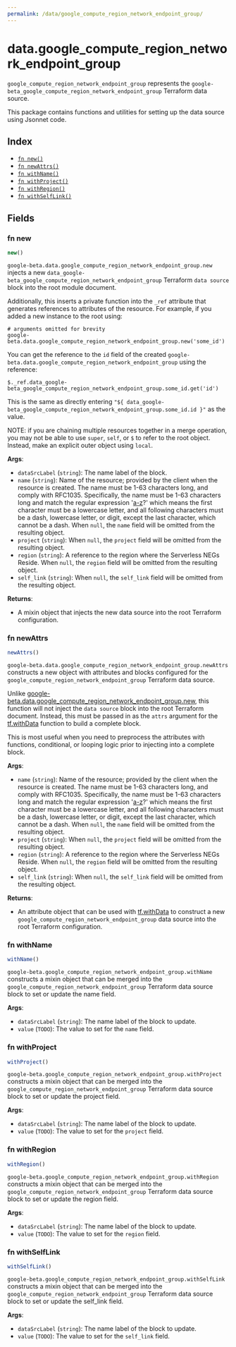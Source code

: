 ```yaml
---
permalink: /data/google_compute_region_network_endpoint_group/
---
```


# data.google_compute_region_network_endpoint_group

`google_compute_region_network_endpoint_group` represents the `google-beta_google_compute_region_network_endpoint_group` Terraform data source.



This package contains functions and utilities for setting up the data source using Jsonnet code.


## Index

* [`fn new()`](#fn-new)
* [`fn newAttrs()`](#fn-newattrs)
* [`fn withName()`](#fn-withname)
* [`fn withProject()`](#fn-withproject)
* [`fn withRegion()`](#fn-withregion)
* [`fn withSelfLink()`](#fn-withselflink)

## Fields

### fn new

```ts
new()
```


`google-beta.data.google_compute_region_network_endpoint_group.new` injects a new `data_google-beta_google_compute_region_network_endpoint_group` Terraform `data source`
block into the root module document.

Additionally, this inserts a private function into the `_ref` attribute that generates references to attributes of the
resource. For example, if you added a new instance to the root using:

    # arguments omitted for brevity
    google-beta.data.google_compute_region_network_endpoint_group.new('some_id')

You can get the reference to the `id` field of the created `google-beta.data.google_compute_region_network_endpoint_group` using the reference:

    $._ref.data_google-beta_google_compute_region_network_endpoint_group.some_id.get('id')

This is the same as directly entering `"${ data_google-beta_google_compute_region_network_endpoint_group.some_id.id }"` as the value.

NOTE: if you are chaining multiple resources together in a merge operation, you may not be able to use `super`, `self`,
or `$` to refer to the root object. Instead, make an explicit outer object using `local`.

**Args**:
  - `dataSrcLabel` (`string`): The name label of the block.
  - `name` (`string`): Name of the resource; provided by the client when the resource is
created. The name must be 1-63 characters long, and comply with
RFC1035. Specifically, the name must be 1-63 characters long and match
the regular expression &#39;[a-z]([-a-z0-9]*[a-z0-9])?&#39; which means the
first character must be a lowercase letter, and all following
characters must be a dash, lowercase letter, or digit, except the last
character, which cannot be a dash. When `null`, the `name` field will be omitted from the resulting object.
  - `project` (`string`):  When `null`, the `project` field will be omitted from the resulting object.
  - `region` (`string`): A reference to the region where the Serverless NEGs Reside. When `null`, the `region` field will be omitted from the resulting object.
  - `self_link` (`string`):  When `null`, the `self_link` field will be omitted from the resulting object.

**Returns**:
- A mixin object that injects the new data source into the root Terraform configuration.


### fn newAttrs

```ts
newAttrs()
```


`google-beta.data.google_compute_region_network_endpoint_group.newAttrs` constructs a new object with attributes and blocks configured for the `google_compute_region_network_endpoint_group`
Terraform data source.

Unlike [google-beta.data.google_compute_region_network_endpoint_group.new](#fn-googlecomputeregionnetworkendpointgroupnew), this function will not inject the `data source`
block into the root Terraform document. Instead, this must be passed in as the `attrs` argument for the
[tf.withData](https://github.com/tf-libsonnet/core/tree/main/docs#fn-withdata) function to build a complete block.

This is most useful when you need to preprocess the attributes with functions, conditional, or looping logic prior to
injecting into a complete block.

**Args**:
  - `name` (`string`): Name of the resource; provided by the client when the resource is
created. The name must be 1-63 characters long, and comply with
RFC1035. Specifically, the name must be 1-63 characters long and match
the regular expression &#39;[a-z]([-a-z0-9]*[a-z0-9])?&#39; which means the
first character must be a lowercase letter, and all following
characters must be a dash, lowercase letter, or digit, except the last
character, which cannot be a dash. When `null`, the `name` field will be omitted from the resulting object.
  - `project` (`string`):  When `null`, the `project` field will be omitted from the resulting object.
  - `region` (`string`): A reference to the region where the Serverless NEGs Reside. When `null`, the `region` field will be omitted from the resulting object.
  - `self_link` (`string`):  When `null`, the `self_link` field will be omitted from the resulting object.

**Returns**:
  - An attribute object that can be used with [tf.withData](https://github.com/tf-libsonnet/core/tree/main/docs#fn-withdata) to construct a new `google_compute_region_network_endpoint_group` data source into the root Terraform configuration.


### fn withName

```ts
withName()
```

`google-beta.google_compute_region_network_endpoint_group.withName` constructs a mixin object that can be merged into the `google_compute_region_network_endpoint_group`
Terraform data source block to set or update the name field.



**Args**:
  - `dataSrcLabel` (`string`): The name label of the block to update.
  - `value` (`TODO`): The value to set for the `name` field.


### fn withProject

```ts
withProject()
```

`google-beta.google_compute_region_network_endpoint_group.withProject` constructs a mixin object that can be merged into the `google_compute_region_network_endpoint_group`
Terraform data source block to set or update the project field.



**Args**:
  - `dataSrcLabel` (`string`): The name label of the block to update.
  - `value` (`TODO`): The value to set for the `project` field.


### fn withRegion

```ts
withRegion()
```

`google-beta.google_compute_region_network_endpoint_group.withRegion` constructs a mixin object that can be merged into the `google_compute_region_network_endpoint_group`
Terraform data source block to set or update the region field.



**Args**:
  - `dataSrcLabel` (`string`): The name label of the block to update.
  - `value` (`TODO`): The value to set for the `region` field.


### fn withSelfLink

```ts
withSelfLink()
```

`google-beta.google_compute_region_network_endpoint_group.withSelfLink` constructs a mixin object that can be merged into the `google_compute_region_network_endpoint_group`
Terraform data source block to set or update the self_link field.



**Args**:
  - `dataSrcLabel` (`string`): The name label of the block to update.
  - `value` (`TODO`): The value to set for the `self_link` field.
